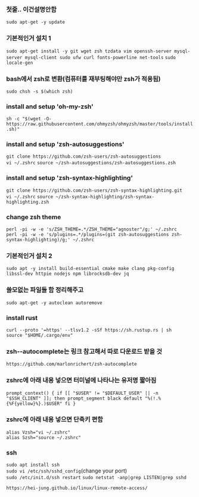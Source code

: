 ### 첫줄.. 이건설명안함
`sudo apt-get -y update`

### 기본적인거 설치 1
 `sudo apt-get install -y git wget zsh tzdata vim openssh-server mysql-server mysql-client sudo ufw curl fonts-powerline net-tools`
`sudo locale-gen`

### bash에서 zsh로 변환(컴퓨터를 재부팅해야만 zsh가 적용됨)
 `sudo chsh -s $(which zsh)`

### install and setup 'oh-my-zsh'
 `sh -c "$(wget -O- https://raw.githubusercontent.com/ohmyzsh/ohmyzsh/master/tools/install.sh)"`

 ### install and setup 'zsh-autosuggestions'
 `git clone https://github.com/zsh-users/zsh-autosuggestions `<br>
 `vi ~/.zshrc`
 `source ~/zsh-autosuggestions/zsh-autosuggestions.zsh`<br>

 ### install and setup 'zsh-syntax-highlighting'
 `git clone https://github.com/zsh-users/zsh-syntax-highlighting.git `<br>
 `vi ~/.zshrc`
 `source ~/zsh-syntax-highlighting/zsh-syntax-highlighting.zsh`<br>
 

 ### change zsh theme 
 `perl -pi -w -e 's/ZSH_THEME=.*/ZSH_THEME="agnoster"/g;' ~/.zshrc `<br>
 `perl -pi -w -e 's/plugins=.*/plugins=(git zsh-autosuggestions zsh-syntax-highlighting)/g;' ~/.zshrc`

### 기본적인거 설치 2
 `sudo apt -y install build-essential cmake make clang pkg-config libssl-dev httpie nodejs npm librocksdb-dev jq`

### 쓸모없는 파일들 함 정리해주고
 `sudo apt-get -y autoclean autoremove`



### install rust
`curl --proto '=https' --tlsv1.2 -sSf https://sh.rustup.rs | sh`<br>
 `source "$HOME/.cargo/env"`


### zsh--autocomplete는 링크 참고해서 따로 다운로드 받을 것
 `https://github.com/marlonrichert/zsh-autocomplete`


### zshrc에 아래 내용 넣으면 터미널에 나타나는 유저명 짧아짐
 `prompt_context() {
   if [[ "$USER" != "$DEFAULT_USER" || -n "$SSH_CLIENT" ]]; then
     prompt_segment black default "%(!.%{%F{yellow}%}.)$USER"
   fi
 }`


### zshrc에 아래 내용 넣으면 단축키 편함
 `alias Vzsh="vi ~/.zshrc"`<br>
 `alias Szsh="source ~/.zshrc"`
 
### ssh
 `sudo apt install ssh`<br>
 `sudo vi /etc/ssh/sshd_config`(change your port)<br>
 `sudo /etc/init.d/ssh restart`
 `sudo netstat -anp|grep LISTEN|grep sshd`
 
 
 `https://hei-jung.github.io/linux/linux-remote-access/`
 
